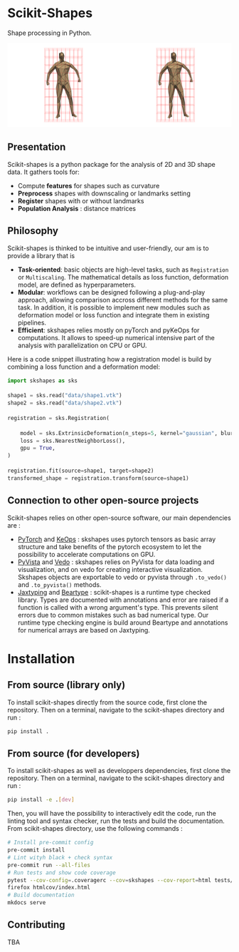 # Scikit-Shapes
Shape processing in Python.

![](docs/animation.gif)

## Presentation

Scikit-shapes is a python package for the analysis of 2D and 3D shape data. It gathers tools for:

- Compute **features** for shapes such as curvature
- **Preprocess** shapes with downscaling or landmarks setting
- **Register** shapes with or without landmarks
- **Population Analysis** : distance matrices

## Philosophy

Scikit-shapes is thinked to be intuitive and user-friendly, our am is to provide a library that is
- **Task-oriented**: basic objects are high-level tasks, such as `Registration` or `Multiscaling`. The mathematical details as loss function, deformation model, are defined as hyperparameters.
- **Modular**: workflows can be designed following a plug-and-play approach, allowing comparison accross different methods for the same task. In addition, it is possible to implement new modules such as deformation model or loss function and integrate them in existing pipelines.
- **Efficient**: skshapes relies mostly on pyTorch and pyKeOps for computations. It allows to speed-up numerical intensive part of the analysis with parallelization on CPU or GPU.

Here is a code snippet illustrating how a registration model is build by combining a loss function and a deformation model:

```python
import skshapes as sks

shape1 = sks.read("data/shape1.vtk")
shape2 = sks.read("data/shape2.vtk")

registration = sks.Registration(

    model = sks.ExtrinsicDeformation(n_steps=5, kernel="gaussian", blur=0.5),
    loss = sks.NearestNeighborLoss(),
    gpu = True,
)

registration.fit(source=shape1, target=shape2)
transformed_shape = registration.transform(source=shape1)

```


## Connection to other open-source projects

Scikit-shapes relies on other open-source software, our main dependencies are :
- [PyTorch](https://pytorch.org/) and [KeOps](https://www.kernel-operations.io/keops/index.html) : skshapes uses pytorch tensors as basic array structure and take benefits of the pytorch ecosystem to let the possibility to accelerate computations on GPU.
- [PyVista](https://docs.pyvista.org/version/stable/) and [Vedo](https://vedo.embl.es/) : skshapes relies on PyVista for data loading and visualization, and on vedo for creating interactive visualization. Skshapes objects are exportable to vedo or pyvista through `.to_vedo()` and `.to_pyvista()` methods.
- [Jaxtyping](https://github.com/google/jaxtyping) and [Beartype](https://beartype.readthedocs.io/en/latest/) : scikit-shapes is a runtime type checked library. Types are documented with annotations and error are raised if a function is called with a wrong argument's type. This prevents silent errors due to common mistakes such as bad numerical type. Our runtime type checking engine is build around Beartype and annotations for numerical arrays are based on Jaxtyping.

# Installation


## From source (library only)

To install scikit-shapes directly from the source code, first clone the repository. Then on a terminal, navigate to the scikit-shapes directory and run :

```bash
pip install .
```
## From source (for developers)

To install scikit-shapes as well as developpers dependencies, first clone the repository. Then on a terminal, navigate to the scikit-shapes directory and run :
```bash
pip install -e .[dev]
```
Then, you will have the possibility to interactively edit the code, run the linting tool and syntax checker, run the tests and build the documentation. From scikit-shapes directory, use the following commands :
```bash
# Install pre-commit config
pre-commit install
# Lint wityh black + check syntax 
pre-commit run --all-files
# Run tests and show code coverage
pytest --cov-config=.coveragerc --cov=skshapes --cov-report=html tests/
firefox htmlcov/index.html
# Build documentation
mkdocs serve
```

## Contributing

TBA
